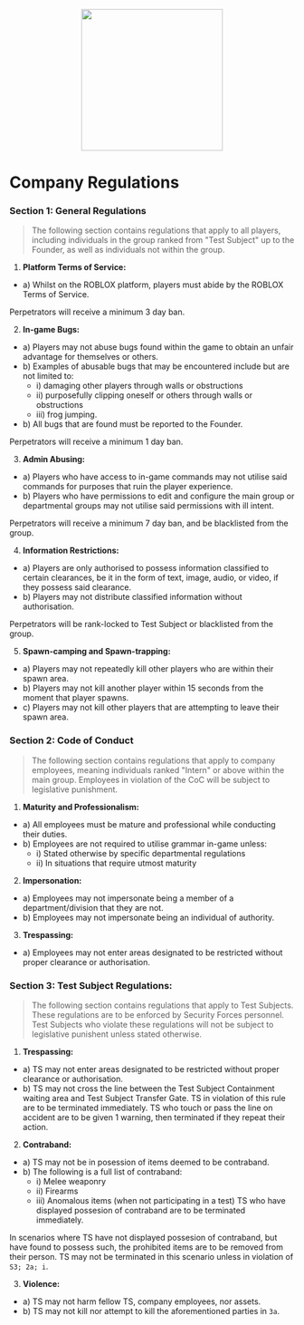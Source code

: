 <p align="center">
  <img src="/../main/Logos%20%26%20Emblems/corvus.png" height="250" width="250"/></center>
</p>

# Company Regulations

### Section 1: General Regulations
> The following section contains regulations that apply to all players, including individuals in the group ranked from "Test Subject" up to the Founder, as well as individuals not within the group.

1) **Platform Terms of Service:**
* a) Whilst on the ROBLOX platform, players must abide by the ROBLOX Terms of Service.

Perpetrators will receive a minimum 3 day ban.

2) **In-game Bugs:**
* a) Players may not abuse bugs found within the game to obtain an unfair advantage for themselves or others.
* b) Examples of abusable bugs that may be encountered include but are not limited to:
  * i) damaging other players through walls or obstructions
  * ii) purposefully clipping oneself or others through walls or obstructions
  * iii) frog jumping.
* b) All bugs that are found must be reported to the Founder.

Perpetrators will receive a minimum 1 day ban.

3) **Admin Abusing:**
* a) Players who have access to in-game commands may not utilise said commands for purposes that ruin the player experience.
* b) Players who have permissions to edit and configure the main group or departmental groups may not utilise said permissions with ill intent.

Perpetrators will receive a minimum 7 day ban, and be blacklisted from the group.

4) **Information Restrictions:**
* a) Players are only authorised to possess information classified to certain clearances, be it in the form of text, image, audio, or video, if they possess said clearance.
* b) Players may not distribute classified information without authorisation.

Perpetrators will be rank-locked to Test Subject or blacklisted from the group.

5) **Spawn-camping and Spawn-trapping:**
* a) Players may not repeatedly kill other players who are within their spawn area.
* b) Players may not kill another player within 15 seconds from the moment that player spawns.
* c) Players may not kill other players that are attempting to leave their spawn area.

### Section 2: Code of Conduct
> The following section contains regulations that apply to company employees, meaning individuals ranked "Intern" or above within the main group.
> Employees in violation of the CoC will be subject to legislative punishment.

1) **Maturity and Professionalism:**
* a) All employees must be mature and professional while conducting their duties.
* b) Employees are not required to utilise grammar in-game unless:
  * i) Stated otherwise by specific departmental regulations
  * ii) In situations that require utmost maturity

2) **Impersonation:**
* a) Employees may not impersonate being a member of a department/division that they are not.
* b) Employees may not impersonate being an individual of authority.

3) **Trespassing:**
* a) Employees may not enter areas designated to be restricted without proper clearance or authorisation.

### Section 3: Test Subject Regulations:
> The following section contains regulations that apply to Test Subjects.
> These regulations are to be enforced by Security Forces personnel.
> Test Subjects who violate these regulations will not be subject to legislative punishent unless stated otherwise.

1) **Trespassing:**
* a) TS may not enter areas designated to be restricted without proper clearance or authorisation.
* b) TS may not cross the line between the Test Subject Containment waiting area and Test Subject Transfer Gate.
TS in violation of this rule are to be terminated immediately. TS who touch or pass the line on accident are to be given 1 warning, then terminated if they repeat their action.

2) **Contraband:**
* a) TS may not be in posession of items deemed to be contraband. 
* b) The following is a full list of contraband:
  * i) Melee weaponry
  * ii) Firearms
  * iii) Anomalous items (when not participating in a test)
TS who have displayed possesion of contraband are to be terminated immediately.

In scenarios where TS have not displayed possesion of contraband, but have found to possess such, the prohibited items are to be removed from their person. TS may not be terminated in this scenario unless in violation of `S3; 2a; i`.

3) **Violence:**
* a) TS may not harm fellow TS, company employees, nor assets.
* b) TS may not kill nor attempt to kill the aforementioned parties in `3a`.